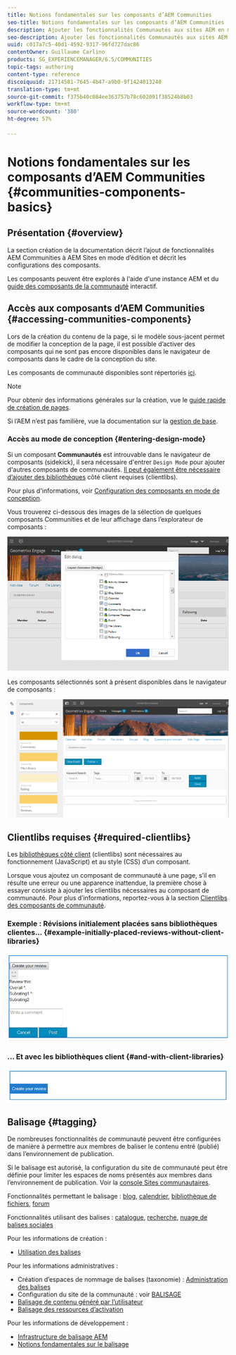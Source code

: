 ```yaml
---
title: Notions fondamentales sur les composants d’AEM Communities
seo-title: Notions fondamentales sur les composants d’AEM Communities
description: Ajouter les fonctionnalités Communautés aux sites AEM en mode d’édition et configurer les composants
seo-description: Ajouter les fonctionnalités Communautés aux sites AEM en mode d’édition et configurer les composants
uuid: c017a7c5-40d1-4592-9317-96fd727dac86
contentOwner: Guillaume Carlino
products: SG_EXPERIENCEMANAGER/6.5/COMMUNITIES
topic-tags: authoring
content-type: reference
discoiquuid: 21714581-7645-4b47-a9b0-9f1424013240
translation-type: tm+mt
source-git-commit: f375b40c084ee363757b78c602091f38524b8b03
workflow-type: tm+mt
source-wordcount: '380'
ht-degree: 57%

---
```



# Notions fondamentales sur les composants d’AEM Communities {#communities-components-basics}

## Présentation {#overview}

La section création de la documentation décrit l’ajout de fonctionnalités AEM Communities à AEM Sites en mode d’édition et décrit les configurations des composants.

Les composants peuvent être explorés à l&#39;aide d&#39;une instance AEM et du [guide des composants de la communauté](components-guide.md) interactif.

## Accès aux composants d’AEM Communities {#accessing-communities-components}

Lors de la création du contenu de la page, si le modèle sous-jacent permet de modifier la conception de la page, il est possible d’activer des composants qui ne sont pas encore disponibles dans le navigateur de composants dans le cadre de la conception du site.

Les composants de communauté disponibles sont répertoriés [ici](author-communities.md#available-communities-components).

>[!NOTE]
>
>Pour obtenir des informations générales sur la création, vue le [guide rapide de création de pages](../../help/sites-authoring/qg-page-authoring.md).
>
>Si l’AEM n’est pas familière, vue la documentation sur la [gestion de base](../../help/sites-authoring/basic-handling.md).

### Accès au mode de conception {#entering-design-mode}

Si un composant **Communautés** est introuvable dans le navigateur de composants (sidekick), il sera nécessaire d&#39;entrer `Design Mode` pour ajouter d&#39;autres composants de communautés. [Il peut également être nécessaire d’ajouter des bibliothèques](#required-clientlibs)  côté client requises (clientlibs).

Pour plus d&#39;informations, voir [Configuration des composants en mode de conception](../../help/sites-authoring/default-components-designmode.md).

Vous trouverez ci-dessous des images de la sélection de quelques composants Communities et de leur affichage dans l’explorateur de composants :

![conception de composant](assets/component-design.png)

Les composants sélectionnés sont à présent disponibles dans le navigateur de composants :

![composant-design1](assets/component-design1.png)

## Clientlibs requises {#required-clientlibs}

Les [bibliothèques côté client](../../help/sites-developing/clientlibs.md) (clientlibs) sont nécessaires au fonctionnement (JavaScript) et au style (CSS) d’un composant.

Lorsque vous ajoutez un composant de communauté à une page, s’il en résulte une erreur ou une apparence inattendue, la première chose à essayer consiste à ajouter les clientlibs nécessaires au composant de communauté. Pour plus d’informations, reportez-vous à la section [Clientlibs des composants de communauté](clientlibs.md).

### Exemple : Révisions initialement placées sans bibliothèques clientes... {#example-initially-placed-reviews-without-client-libraries}

![clientlibs1](assets/clientlibs1.png)

### ... Et avec les bibliothèques client {#and-with-client-libraries}

![clientlibs2](assets/clientlibs2.png)

## Balisage {#tagging}

De nombreuses fonctionnalités de communauté peuvent être configurées de manière à permettre aux membres de baliser le contenu entré (publié) dans l’environnement de publication.

Si le balisage est autorisé, la configuration du site de communauté peut être définie pour limiter les espaces de noms présentés aux membres dans l’environnement de publication. Voir la [console Sites communautaires](sites-console.md#tagging).

Fonctionnalités permettant le balisage : [blog](blog-feature.md), [calendrier](calendar.md), [bibliothèque de fichiers](file-library.md), [forum](forum.md)

Fonctionnalités utilisant des balises : [catalogue](catalog.md), [recherche](search.md), [nuage de balises sociales](tagcloud.md)

Pour les informations de création :

* [Utilisation des balises](../../help/sites-authoring/tags.md)

Pour les informations administratives :

* Création d’espaces de nommage de balises (taxonomie) : [Administration des balises](../../help/sites-administering/tags.md)
* Configuration du site de la communauté : voir [BALISAGE](sites-console.md#tagging)
* [Balisage de contenu généré par l’utilisateur](../../help/sites-authoring/tags.md)
* [Balisage des ressources d’activation](tag-resources.md) 

Pour les informations de développement :

* [Infrastructure de balisage AEM](../../help/sites-developing/framework.md)
* [Notions fondamentales sur le balisage](tag.md)

